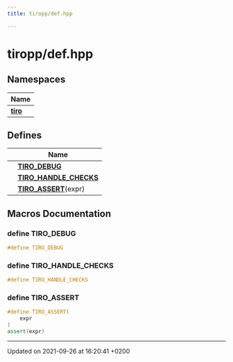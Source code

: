 ```yaml
---
title: tiropp/def.hpp

---
```


# tiropp/def.hpp



## Namespaces

| Name           |
| -------------- |
| **[tiro](/docs/api/namespaces/namespacetiro)**  |

## Defines

|                | Name           |
| -------------- | -------------- |
|  | **[TIRO_DEBUG](/docs/api/files/def_8hpp#define-tiro-debug)**  |
|  | **[TIRO_HANDLE_CHECKS](/docs/api/files/def_8hpp#define-tiro-handle-checks)**  |
|  | **[TIRO_ASSERT](/docs/api/files/def_8hpp#define-tiro-assert)**(expr)  |




## Macros Documentation

### define TIRO_DEBUG

```cpp
#define TIRO_DEBUG 
```


### define TIRO_HANDLE_CHECKS

```cpp
#define TIRO_HANDLE_CHECKS 
```


### define TIRO_ASSERT

```cpp
#define TIRO_ASSERT(
    expr
)
assert(expr)
```




-------------------------------

Updated on 2021-09-26 at 16:20:41 +0200

